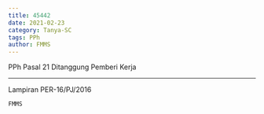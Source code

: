 ```yaml
---
title: 45442
date: 2021-02-23
category: Tanya-SC
tags: PPh
author: FMMS
---
```


PPh Pasal 21 Ditanggung Pemberi Kerja

---

Lampiran PER-16/PJ/2016

`FMMS`
